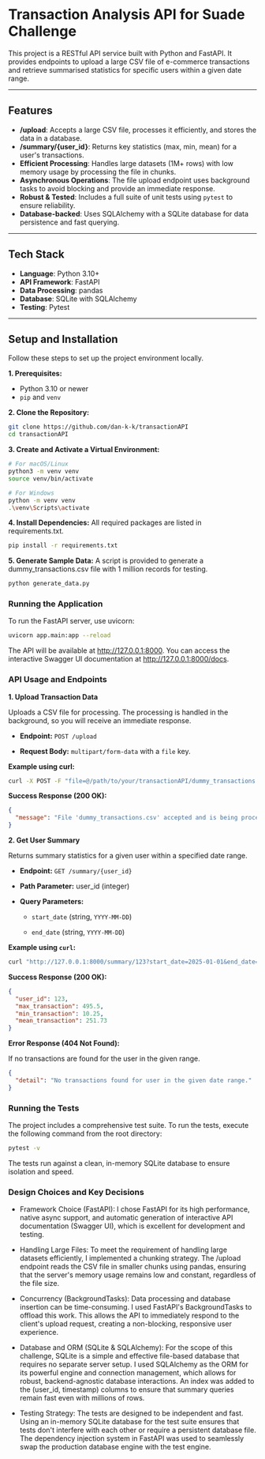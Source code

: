 # Transaction Analysis API for Suade Challenge

This project is a RESTful API service built with Python and FastAPI. It provides endpoints to upload a large CSV file of e-commerce transactions and retrieve summarised statistics for specific users within a given date range.

---

## Features

* **/upload**: Accepts a large CSV file, processes it efficiently, and stores the data in a database.
* **/summary/{user_id}**: Returns key statistics (max, min, mean) for a user's transactions.
* **Efficient Processing**: Handles large datasets (1M+ rows) with low memory usage by processing the file in chunks.
* **Asynchronous Operations**: The file upload endpoint uses background tasks to avoid blocking and provide an immediate response.
* **Robust & Tested**: Includes a full suite of unit tests using `pytest` to ensure reliability.
* **Database-backed**: Uses SQLAlchemy with a SQLite database for data persistence and fast querying.

---

## Tech Stack

* **Language**: Python 3.10+
* **API Framework**: FastAPI
* **Data Processing**: pandas
* **Database**: SQLite with SQLAlchemy
* **Testing**: Pytest

---

## Setup and Installation

Follow these steps to set up the project environment locally.

**1. Prerequisites:**
* Python 3.10 or newer
* `pip` and `venv`

**2. Clone the Repository:**
```sh
git clone https://github.com/dan-k-k/transactionAPI
cd transactionAPI
```
**3. Create and Activate a Virtual Environment:**

```Bash
# For macOS/Linux
python3 -m venv venv
source venv/bin/activate

# For Windows
python -m venv venv
.\venv\Scripts\activate
```
**4. Install Dependencies:**
All required packages are listed in requirements.txt.

```Bash
pip install -r requirements.txt
```

**5. Generate Sample Data:**
A script is provided to generate a dummy_transactions.csv file with 1 million records for testing.

```Bash
python generate_data.py
```

### Running the Application

To run the FastAPI server, use uvicorn:

```Bash
uvicorn app.main:app --reload
```
The API will be available at http://127.0.0.1:8000. You can access the interactive Swagger UI documentation at http://127.0.0.1:8000/docs.

### API Usage and Endpoints

**1. Upload Transaction Data**

Uploads a CSV file for processing. The processing is handled in the background, so you will receive an immediate response.

- **Endpoint:** `POST /upload`

- **Request Body:** `multipart/form-data` with a `file` key.

**Example using curl:**

```Bash
curl -X POST -F "file=@/path/to/your/transactionAPI/dummy_transactions.csv" http://127.0.0.1:8000/upload
```
**Success Response (200 OK):**

```JSON
{
  "message": "File 'dummy_transactions.csv' accepted and is being processed in the background."
}
```

**2. Get User Summary**

Returns summary statistics for a given user within a specified date range.

- **Endpoint:** `GET /summary/{user_id}`

- **Path Parameter:** user_id (integer)

- **Query Parameters:**

  - `start_date` (string, `YYYY-MM-DD`)

  - `end_date` (string, `YYYY-MM-DD`)

**Example using `curl`:**

```Bash
curl "http://127.0.0.1:8000/summary/123?start_date=2025-01-01&end_date=2025-12-31"
```
**Success Response (200 OK):**

```JSON
{
  "user_id": 123,
  "max_transaction": 495.5,
  "min_transaction": 10.25,
  "mean_transaction": 251.73
}
```

**Error Response (404 Not Found):**

If no transactions are found for the user in the given range.

```JSON
{
  "detail": "No transactions found for user in the given date range."
}
```

### Running the Tests

The project includes a comprehensive test suite. To run the tests, execute the following command from the root directory:

```Bash
pytest -v
```
The tests run against a clean, in-memory SQLite database to ensure isolation and speed.

### Design Choices and Key Decisions

- Framework Choice (FastAPI): I chose FastAPI for its high performance, native async support, and automatic generation of interactive API documentation (Swagger UI), which is excellent for development and testing.

- Handling Large Files: To meet the requirement of handling large datasets efficiently, I implemented a chunking strategy. The /upload endpoint reads the CSV file in smaller chunks using pandas, ensuring that the server's memory usage remains low and constant, regardless of the file size.

- Concurrency (BackgroundTasks): Data processing and database insertion can be time-consuming. I used FastAPI's BackgroundTasks to offload this work. This allows the API to immediately respond to the client's upload request, creating a non-blocking, responsive user experience.

- Database and ORM (SQLite & SQLAlchemy): For the scope of this challenge, SQLite is a simple and effective file-based database that requires no separate server setup. I used SQLAlchemy as the ORM for its powerful engine and connection management, which allows for robust, backend-agnostic database interactions. An index was added to the (user_id, timestamp) columns to ensure that summary queries remain fast even with millions of rows.

- Testing Strategy: The tests are designed to be independent and fast. Using an in-memory SQLite database for the test suite ensures that tests don't interfere with each other or require a persistent database file. The dependency injection system in FastAPI was used to seamlessly swap the production database engine with the test engine.